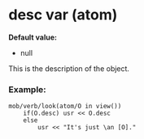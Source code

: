 # desc var (atom)
**Default value:**
+   null


This is the description of the object.
### Example:

``` dm
mob/verb/look(atom/O in view())
	if(O.desc) usr << O.desc
	else
		usr << "It's just \an [O]." 
```
